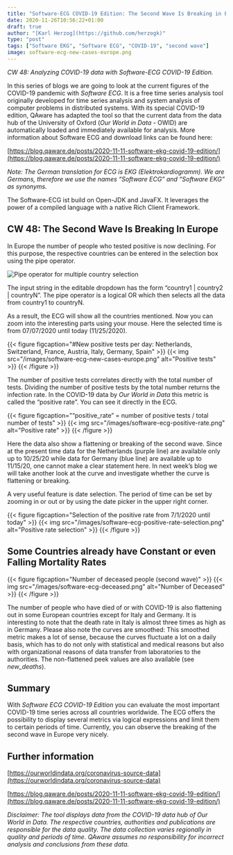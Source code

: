 ```yaml
---
title: "Software-ECG COVID-19 Edition: The Second Wave Is Breaking in Europe"
date: 2020-11-26T10:56:22+01:00
draft: true
author: "[Karl Herzog](https://github.com/herzogk)"
type: "post"
tags: ["Software EKG", "Software ECG", "COVID-19", "second wave"]
image: software-ecg-new-cases-europe.png
---
```


*CW 48: Analyzing COVID-19 data with Software-ECG COVID-19 Edition.*

In this series of blogs we are going to look at the current figures of the COVID-19 pandemic with *Software ECG*. It is a free time series analysis tool originally developed for time series analysis and system analysis of computer problems in distributed systems. With its special COVID-19 edition, QAware has adapted the tool so that the current data from the data hub of the University of Oxford (*Our World in Data* - OWID) are automatically loaded and immediately available for analysis. More information about Software ECG and download links can be found here:

[https://blog.qaware.de/posts/2020-11-11-software-ekg-covid-19-edition/](https://blog.qaware.de/posts/2020-11-11-software-ekg-covid-19-edition/)

*Note: The German translation for ECG is EKG (Elektrokardiogramm). We are Germans, therefore we use the names “Software ECG” and “Software EKG” as synonyms.*

The Software-ECG ist build on Open-JDK and JavaFX. It leverages the power of a compiled language with a native Rich Client Framework.

## CW 48: The Second Wave Is Breaking In Europe
In Europe the number of people who tested positive is now declining. For this purpose, the respective countries can be entered in the selection box using the pipe operator.

![Pipe operator for multiple country selection](/images/software-ecg-multiple-country-selection.png)  

The input string in the editable dropdown has the form “country1 | country2 | countryN”. The pipe operator is a logical OR which then selects all the data from country1 to countryN.

As a result, the ECG will show all the countries mentioned. Now you can zoom into the interesting parts using your mouse. Here the selected time is from 07/07/2020 until today (11/25/2020).

{{< figure figcaption="#New positive tests per day: Netherlands, Switzerland, France, Austria, Italy, Germany, Spain" >}}
  {{< img src="/images/software-ecg-new-cases-europe.png" alt="Positive tests" >}}
{{< /figure >}}

The number of positive tests correlates directly with the total number of tests. Dividing the number of positive tests by the total number returns the infection rate. In the COVID-19 data by *Our World in Data* this metric is called the “positive rate”. You can see it directly in the ECG.

{{< figure figcaption="“positive_rate” = number of positive tests / total number of tests" >}}
  {{< img src="/images/software-ecg-positive-rate.png" alt="Positive rate" >}}
{{< /figure >}}

Here the data also show a flattening or breaking of the second wave. Since at the present time data for the Netherlands (purple line) are available only up to 10/25/20 while data for Germany (blue line) are available up to 11/15/20, one cannot make a clear statement here. In next week’s blog we will take another look at the curve and investigate whether the curve is flattening or breaking.

A very useful feature is date selection. The period of time can be set by zooming in or out or by using the date picker in the upper right corner.

{{< figure figcaption="Selection of the positive rate from 7/1/2020 until today" >}}
  {{< img src="/images/software-ecg-positive-rate-selection.png" alt="Positive rate selection" >}}
{{< /figure >}}


## Some Countries already have Constant or even Falling Mortality Rates

{{< figure figcaption="Number of deceased people (second wave)" >}}
  {{< img src="/images/software-ecg-deceased.png" alt="Number of Deceased" >}}
{{< /figure >}}

The number of people who have died of or with COVID-19 is also flattening out in some European countries except for Italy and Germany. It is interesting to note that the death rate in Italy is almost three times as high as in Germany. Please also note the curves are smoothed: This smoothed metric makes a lot of sense, because the curves fluctuate a lot on a daily basis, which has to do not only with statistical and medical reasons but also with organizational reasons of data transfer from laboratories to the authorities. The non-flattened peek values are also available (see *new_deaths*).

## Summary

With *Software ECG COVID-19 Edition* you can evaluate the most important COVID-19 time series across all countries worldwide. The ECG offers the possibility to display several metrics via logical expressions and limit them to certain periods of time. Currently, you can observe the breaking of the second wave in Europe very nicely.

## Further information

[https://ourworldindata.org/coronavirus-source-data](https://ourworldindata.org/coronavirus-source-data)

[https://blog.qaware.de/posts/2020-11-11-software-ekg-covid-19-edition/](https://blog.qaware.de/posts/2020-11-11-software-ekg-covid-19-edition/)

*Disclaimer: The tool displays data from the COVID-19 data hub of Our World in Data. The respective countries, authorities and publications are responsible for the data quality. The data collection varies regionally in quality and periods of time. QAware assumes no responsibility for incorrect analysis and conclusions from these data.*
